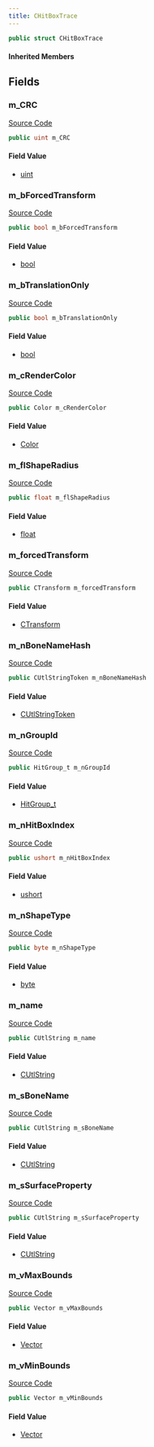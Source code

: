 ```yaml
---
title: CHitBoxTrace
---
```


```csharp
public struct CHitBoxTrace
```

#### Inherited Members

## Fields

### m_CRC

[Source Code](https://github.com/swiftly-solution/swiftlys2/blob/beta/managed/src/SwiftlyS2.Shared/Natives/Structs/CHitBox.cs#L19)

```csharp
public uint m_CRC
```

#### Field Value

- [uint](https://learn.microsoft.com/dotnet/api/system.uint32)

### m_bForcedTransform

[Source Code](https://github.com/swiftly-solution/swiftlys2/blob/beta/managed/src/SwiftlyS2.Shared/Natives/Structs/CHitBox.cs#L22)

```csharp
public bool m_bForcedTransform
```

#### Field Value

- [bool](https://learn.microsoft.com/dotnet/api/system.boolean)

### m_bTranslationOnly

[Source Code](https://github.com/swiftly-solution/swiftlys2/blob/beta/managed/src/SwiftlyS2.Shared/Natives/Structs/CHitBox.cs#L18)

```csharp
public bool m_bTranslationOnly
```

#### Field Value

- [bool](https://learn.microsoft.com/dotnet/api/system.boolean)

### m_cRenderColor

[Source Code](https://github.com/swiftly-solution/swiftlys2/blob/beta/managed/src/SwiftlyS2.Shared/Natives/Structs/CHitBox.cs#L20)

```csharp
public Color m_cRenderColor
```

#### Field Value

- [Color](/docs/api/shared/natives/color)

### m_flShapeRadius

[Source Code](https://github.com/swiftly-solution/swiftlys2/blob/beta/managed/src/SwiftlyS2.Shared/Natives/Structs/CHitBox.cs#L14)

```csharp
public float m_flShapeRadius
```

#### Field Value

- [float](https://learn.microsoft.com/dotnet/api/system.single)

### m_forcedTransform

[Source Code](https://github.com/swiftly-solution/swiftlys2/blob/beta/managed/src/SwiftlyS2.Shared/Natives/Structs/CHitBox.cs#L23)

```csharp
public CTransform m_forcedTransform
```

#### Field Value

- [CTransform](/docs/api/shared/natives/ctransform)

### m_nBoneNameHash

[Source Code](https://github.com/swiftly-solution/swiftlys2/blob/beta/managed/src/SwiftlyS2.Shared/Natives/Structs/CHitBox.cs#L15)

```csharp
public CUtlStringToken m_nBoneNameHash
```

#### Field Value

- [CUtlStringToken](/docs/api/shared/natives/cutlstringtoken)

### m_nGroupId

[Source Code](https://github.com/swiftly-solution/swiftlys2/blob/beta/managed/src/SwiftlyS2.Shared/Natives/Structs/CHitBox.cs#L16)

```csharp
public HitGroup_t m_nGroupId
```

#### Field Value

- [HitGroup_t](/docs/api/shared/schemadefinitions/hitgroup_t)

### m_nHitBoxIndex

[Source Code](https://github.com/swiftly-solution/swiftlys2/blob/beta/managed/src/SwiftlyS2.Shared/Natives/Structs/CHitBox.cs#L21)

```csharp
public ushort m_nHitBoxIndex
```

#### Field Value

- [ushort](https://learn.microsoft.com/dotnet/api/system.uint16)

### m_nShapeType

[Source Code](https://github.com/swiftly-solution/swiftlys2/blob/beta/managed/src/SwiftlyS2.Shared/Natives/Structs/CHitBox.cs#L17)

```csharp
public byte m_nShapeType
```

#### Field Value

- [byte](https://learn.microsoft.com/dotnet/api/system.byte)

### m_name

[Source Code](https://github.com/swiftly-solution/swiftlys2/blob/beta/managed/src/SwiftlyS2.Shared/Natives/Structs/CHitBox.cs#L9)

```csharp
public CUtlString m_name
```

#### Field Value

- [CUtlString](/docs/api/shared/natives/cutlstring)

### m_sBoneName

[Source Code](https://github.com/swiftly-solution/swiftlys2/blob/beta/managed/src/SwiftlyS2.Shared/Natives/Structs/CHitBox.cs#L11)

```csharp
public CUtlString m_sBoneName
```

#### Field Value

- [CUtlString](/docs/api/shared/natives/cutlstring)

### m_sSurfaceProperty

[Source Code](https://github.com/swiftly-solution/swiftlys2/blob/beta/managed/src/SwiftlyS2.Shared/Natives/Structs/CHitBox.cs#L10)

```csharp
public CUtlString m_sSurfaceProperty
```

#### Field Value

- [CUtlString](/docs/api/shared/natives/cutlstring)

### m_vMaxBounds

[Source Code](https://github.com/swiftly-solution/swiftlys2/blob/beta/managed/src/SwiftlyS2.Shared/Natives/Structs/CHitBox.cs#L13)

```csharp
public Vector m_vMaxBounds
```

#### Field Value

- [Vector](/docs/api/shared/natives/vector)

### m_vMinBounds

[Source Code](https://github.com/swiftly-solution/swiftlys2/blob/beta/managed/src/SwiftlyS2.Shared/Natives/Structs/CHitBox.cs#L12)

```csharp
public Vector m_vMinBounds
```

#### Field Value

- [Vector](/docs/api/shared/natives/vector)

